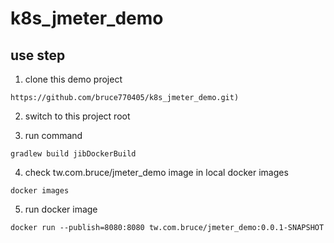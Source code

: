 # k8s_jmeter_demo

## use step 
1. clone this demo project
```
https://github.com/bruce770405/k8s_jmeter_demo.git)
```

2. switch to this project root

3. run command
```
gradlew build jibDockerBuild
```

4. check tw.com.bruce/jmeter_demo image in local docker images
```
docker images
```

5. run docker image
```
docker run --publish=8080:8080 tw.com.bruce/jmeter_demo:0.0.1-SNAPSHOT
```
